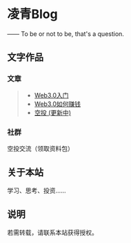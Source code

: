 凌青Blog
===========
—— To be or not to be, that's a question.

## 文字作品


### 文章

> * [Web3.0入门](/web3/)
> * [Web3.0如何赚钱](/web3/earn/)
> * [空投 (更新中)](/airdrop/)


### 社群

空投交流（领取资料包）

## 关于本站

学习、思考、投资……


## 说明

若需转载，请联系本站获得授权。

